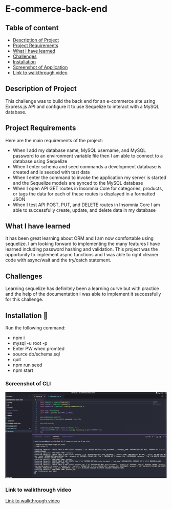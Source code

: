# E-commerce-back-end

## Table of content

- [Description of Project](#description-of-project)
- [Project Requirements](#project-requirements)
- [What I have learned](#what-i-have-learned)
- [Challenges](#challenges)
- [Installation](#installation-💾)
- [Screenshot of Application](#screenshot-of-application)
- [Link to walkthrough video](#link-to-walkthrough-video)

## Description of Project

This challenge was to build the back end for an e-commerce site using Express.js API and configure it to use Sequelize to interact with a MySQL database.

## Project Requirements

Here are the main requirements of the project:

- When I add my database name, MySQL username, and MySQL password to an environment variable file then I am able to connect to a database using Sequelize
- When I enter schema and seed commands a development database is created and is seeded with test data
- When  I enter the command to invoke the application my server is started and the Sequelize models are synced to the MySQL database
- When I open API GET routes in Insomnia Core for categories, products, or tags the data for each of these routes is displayed in a formatted JSON
- When I test API POST, PUT, and DELETE routes in Insomnia Core I am able to successfully create, update, and delete data in my database

## What I have learned

It has been great learning about ORM and I am now comfortable using sequelize. I am looking forward to implementing the many features I have learned including password hashing and validation. 
This project was the opportunity to implement async functions and I was able to right cleaner code with async/wait and the try/catch statement. 

## Challenges

Learning sequelize has definitely been a learning curve but with practice and the help of the documentation I was able to implement it successfully for this challenge.

## Installation 💾

Run the following command:

- npm i
- mysql -u root -p
- Enter PW when promted
- source db/schema.sql
- quit
- npm run seed
- npm start

### Screenshot of CLI

![Screenshot of Application](/image/e-commerce-back-end.png)

### Link to walkthrough video

[Link to walkthrough video](https://drive.google.com/file/d/154t9ZmRYLNOIyuCLnaKOmYoGest0M9ar/view)
